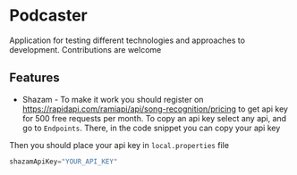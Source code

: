 # Podcaster

Application for testing different technologies and approaches to development. Contributions are welcome

## Features
* Shazam - To make it work you should register on https://rapidapi.com/ramiapi/api/song-recognition/pricing
to get api key for 500 free requests per month. To copy an api key select any api, and go to ``Endpoints``.
There, in the code snippet you can copy your api key

Then you should place your api key in ```local.properties``` file
```groovy
shazamApiKey="YOUR_API_KEY"
```